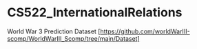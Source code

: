# CS522_InternationalRelations
World War 3 Prediction Dataset [https://github.com/worldWarIII-scomp/WorldWarIII_Scomp/tree/main/Dataset]
